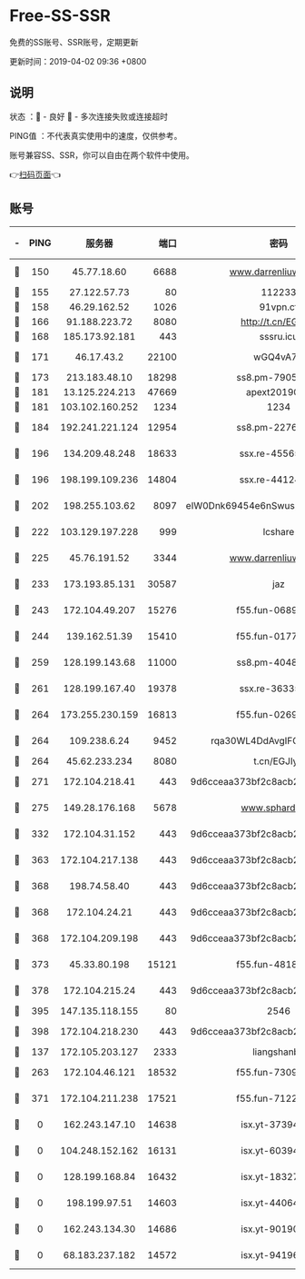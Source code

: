 # Free-SS-SSR

免费的SS账号、SSR账号，定期更新

更新时间：2019-04-02 09:36 +0800

## 说明

状态     ：🙂 - 良好 🙁 - 多次连接失败或连接超时

PING值   ：不代表真实使用中的速度，仅供参考。

账号兼容SS、SSR，你可以自由在两个软件中使用。

👉[扫码页面](https://liesauer.github.io/Free-SS-SSR/)👈

## 账号

|-|PING|服务器|端口|密码|加密方式|区域|
|:----:|:----:|:-----:|-----:|:----:|:----:|:----:|
|🙂|150|45.77.18.60|6688|www.darrenliuwei.com|aes-256-cfb|JP|
|🙂|155|27.122.57.73|80|112233|chacha20|CN|
|🙂|158|46.29.162.52|1026|91vpn.cf|rc4-md5|RU|
|🙂|166|91.188.223.72|8080|http://t.cn/EGJIyrl|rc4-md5|RU|
|🙂|168|185.173.92.181|443|sssru.icu|rc4-md5|RU|
|🙂|171|46.17.43.2|22100|wGQ4vA7D|aes-256-gcm|RU|
|🙂|173|213.183.48.10|18298|ss8.pm-79052451|rc4-md5|RU|
|🙂|181|13.125.224.213|47669|apext2019001|chacha20|KR|
|🙂|181|103.102.160.252|1234|1234|rc4-md5|JP|
|🙂|184|192.241.221.124|12954|ss8.pm-22766705|aes-256-cfb|US|
|🙂|196|134.209.48.248|18633|ssx.re-45565210|aes-256-cfb|US|
|🙂|196|198.199.109.236|14804|ssx.re-44124344|aes-256-cfb|US|
|🙂|202|198.255.103.62|8097|eIW0Dnk69454e6nSwuspv9DmS201tQ0D|aes-256-cfb|US|
|🙂|222|103.129.197.228|999|lcshare|aes-256-cfb|CN|
|🙂|225|45.76.191.52|3344|www.darrenliuwei.com|aes-256-cfb|AU|
|🙂|233|173.193.85.131|30587|jaz|aes-256-cfb|US|
|🙂|243|172.104.49.207|15276|f55.fun-06892021|aes-256-cfb|SG|
|🙂|244|139.162.51.39|15410|f55.fun-01775973|aes-256-cfb|SG|
|🙂|259|128.199.143.68|11000|ss8.pm-40482741|aes-256-cfb|SG|
|🙂|261|128.199.167.40|19378|ssx.re-36335302|aes-256-cfb|SG|
|🙂|264|173.255.230.159|16813|f55.fun-02691027|aes-256-cfb|US|
|🙂|264|109.238.6.24|9452|rqa30WL4DdAvgIFG6Fs3znzTa|aes-256-cfb|FR|
|🙂|264|45.62.233.234|8080|t.cn/EGJIyrl|rc4-md5|CA|
|🙂|271|172.104.218.41|443|9d6cceaa373bf2c8acb22e60b6a58be6|aes-256-cfb|US|
|🙂|275|149.28.176.168|5678|www.sphard.com|aes-256-cfb|SG|
|🙂|332|172.104.31.152|443|9d6cceaa373bf2c8acb22e60b6a58be6|aes-256-cfb|US|
|🙂|363|172.104.217.138|443|9d6cceaa373bf2c8acb22e60b6a58be6|aes-256-cfb|US|
|🙂|368|198.74.58.40|443|9d6cceaa373bf2c8acb22e60b6a58be6|aes-256-cfb|US|
|🙂|368|172.104.24.21|443|9d6cceaa373bf2c8acb22e60b6a58be6|aes-256-cfb|US|
|🙂|368|172.104.209.198|443|9d6cceaa373bf2c8acb22e60b6a58be6|aes-256-cfb|US|
|🙂|373|45.33.80.198|15121|f55.fun-48185620|aes-256-cfb|US|
|🙂|378|172.104.215.24|443|9d6cceaa373bf2c8acb22e60b6a58be6|aes-256-cfb|US|
|🙂|395|147.135.118.155|80|2546|chacha20|US|
|🙂|398|172.104.218.230|443|9d6cceaa373bf2c8acb22e60b6a58be6|aes-256-cfb|US|
|🙂|137|172.105.203.127|2333|liangshanbo|chacha20|JP|
|🙂|263|172.104.46.121|18532|f55.fun-73091809|aes-256-cfb|SG|
|🙂|371|172.104.211.238|17521|f55.fun-71226377|aes-256-cfb|US|
|🙁|0|162.243.147.10|14638|isx.yt-37394875|aes-256-cfb|US|
|🙁|0|104.248.152.162|16131|isx.yt-60394237|aes-256-cfb|SG|
|🙁|0|128.199.168.84|16432|isx.yt-18327519|aes-256-cfb|SG|
|🙁|0|198.199.97.51|14603|isx.yt-44064347|aes-256-cfb|US|
|🙁|0|162.243.134.30|14686|isx.yt-90190160|aes-256-cfb|US|
|🙁|0|68.183.237.182|14572|isx.yt-94196593|aes-256-cfb|SG|

